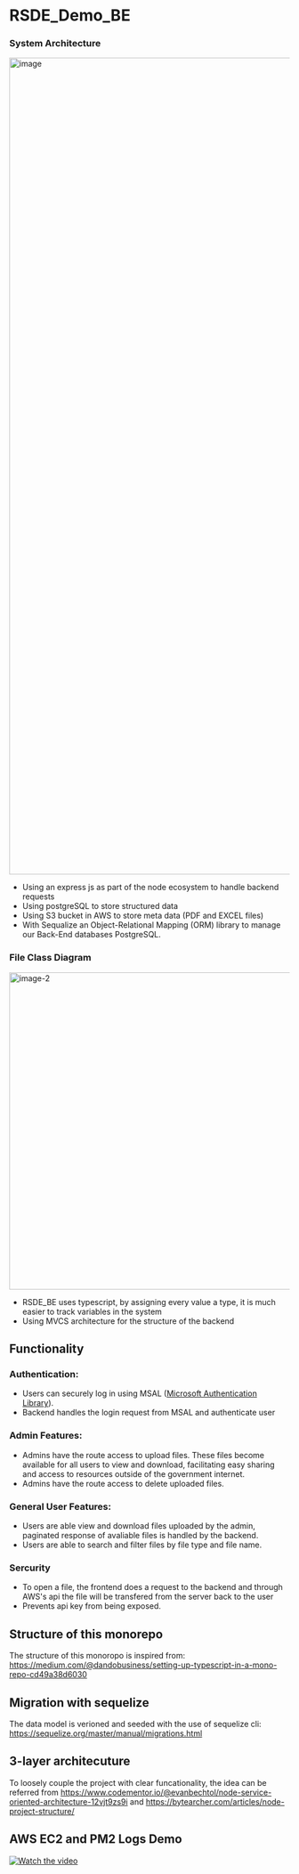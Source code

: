 # RSDE_Demo_BE

###  System Architecture
<img width="1468" alt="image" src="https://github.com/caizhitan/RSDE_FE_Demo/assets/150103035/b6d1467d-3f3c-4f01-9da1-984e13bce45a">

- Using an express js as part of the node ecosystem to handle backend requests
- Using postgreSQL to store structured data
- Using S3 bucket in AWS to store meta data (PDF and EXCEL files)
- With Sequalize an Object-Relational Mapping (ORM) library to manage our Back-End databases PostgreSQL. 

### File Class Diagram
<img width="570" alt="image-2" src="https://github.com/caizhitan/RSDE_FE_Demo/assets/150103035/edd70f26-7e98-483b-b6e5-7cd6af9b39bb">

- RSDE_BE uses typescript, by assigning every value a type, it is much easier to track variables in the system
- Using MVCS architecture for the structure of the backend

## Functionality

### Authentication:
- Users can securely log in using MSAL ([Microsoft Authentication Library](https://learn.microsoft.com/en-us/entra/identity-platform/msal-overview)).
- Backend handles the login request from MSAL and authenticate user
  
### Admin Features:
- Admins have the route access to upload files. These files become available for all users to view and download, facilitating easy sharing and access to resources outside of the government internet.
- Admins have the route access to delete uploaded files.

### General User Features:
- Users are able view and download files uploaded by the admin, paginated response of avaliable files is handled by the backend.
- Users are able to search and filter files by file type and file name.

### Sercurity
- To open a file, the frontend does a request to the backend and through AWS's api the file will be transfered from the server back to the user
- Prevents api key from being exposed.

## Structure of this monorepo

The structure of this monoropo is inspired from: https://medium.com/@dandobusiness/setting-up-typescript-in-a-mono-repo-cd49a38d6030

## Migration with sequelize

The data model is verioned and seeded with the use of sequelize cli: https://sequelize.org/master/manual/migrations.html

## 3-layer architecuture

To loosely couple the project with clear funcationality, the idea can be referred from https://www.codementor.io/@evanbechtol/node-service-oriented-architecture-12vjt9zs9i and https://bytearcher.com/articles/node-project-structure/

## AWS EC2 and PM2 Logs Demo

[![Watch the video](https://github.com/caizhitan/RSDE_Demo_BE/assets/150103035/4e4fa51a-6e5c-4f84-b504-8a33d92426f4)](https://www.youtube.com/watch?v=LcoNZ7wDtE0)

